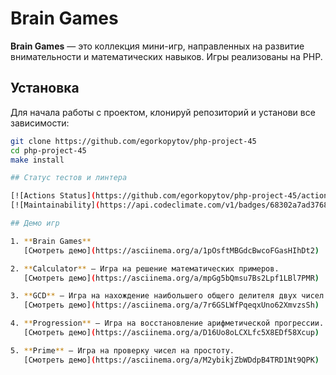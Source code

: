 # Brain Games

**Brain Games** — это коллекция мини-игр, направленных на развитие внимательности и математических навыков. Игры реализованы на PHP.

## Установка

Для начала работы с проектом, клонируй репозиторий и установи все зависимости:

```bash
git clone https://github.com/egorkopytov/php-project-45
cd php-project-45
make install

## Статус тестов и линтера

[![Actions Status](https://github.com/egorkopytov/php-project-45/actions/workflows/hexlet-check.yml/badge.svg)](https://github.com/egorkopytov/php-project-45/actions)
[![Maintainability](https://api.codeclimate.com/v1/badges/68302a7ad376894169ca/maintainability)](https://codeclimate.com/github/egorkopytov/php-project-45/maintainability)

## Демо игр

1. **Brain Games**  
   [Смотреть демо](https://asciinema.org/a/1pOsftMBGdcBwcoFGasHIhDt2)

2. **Calculator** — Игра на решение математических примеров.  
   [Смотреть демо](https://asciinema.org/a/mpGg5bQmsu7Bs2Lpf1LBl7PMR)

3. **GCD** — Игра на нахождение наибольшего общего делителя двух чисел.  
   [Смотреть демо](https://asciinema.org/a/7r6GSLWfPqeqxUno62XmvzsSh)

4. **Progression** — Игра на восстановление арифметической прогрессии.  
   [Смотреть демо](https://asciinema.org/a/D16Uo8oLCXLfc5X8EDf58Xcup)

5. **Prime** — Игра на проверку чисел на простоту.  
   [Смотреть демо](https://asciinema.org/a/M2ybikjZbWDdpB4TRD1Nt9QPK)